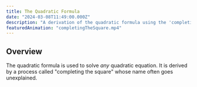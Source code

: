 ```yaml
---
title: The Quadratic Formula
date: "2024-03-08T11:49:00.000Z"
description: "A derivation of the quadratic formula using the 'completing the square' method"
featuredAnimation: "completingTheSquare.mp4"
---
```


## Overview

The quadratic formula is used to solve *any* quadratic equation. It is derived by a process called "completing the square" whose name often goes unexplained.
